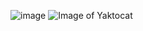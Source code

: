 ![image](https://user-images.githubusercontent.com/101167678/158954814-57e6f621-9153-44b6-9ced-ee4927e51396.png)
![Image of Yaktocat](https://octodex.github.com/images/yaktocat.png)
